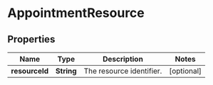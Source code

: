 
# AppointmentResource

## Properties
Name | Type | Description | Notes
------------ | ------------- | ------------- | -------------
**resourceId** | **String** | The resource identifier. |  [optional]




